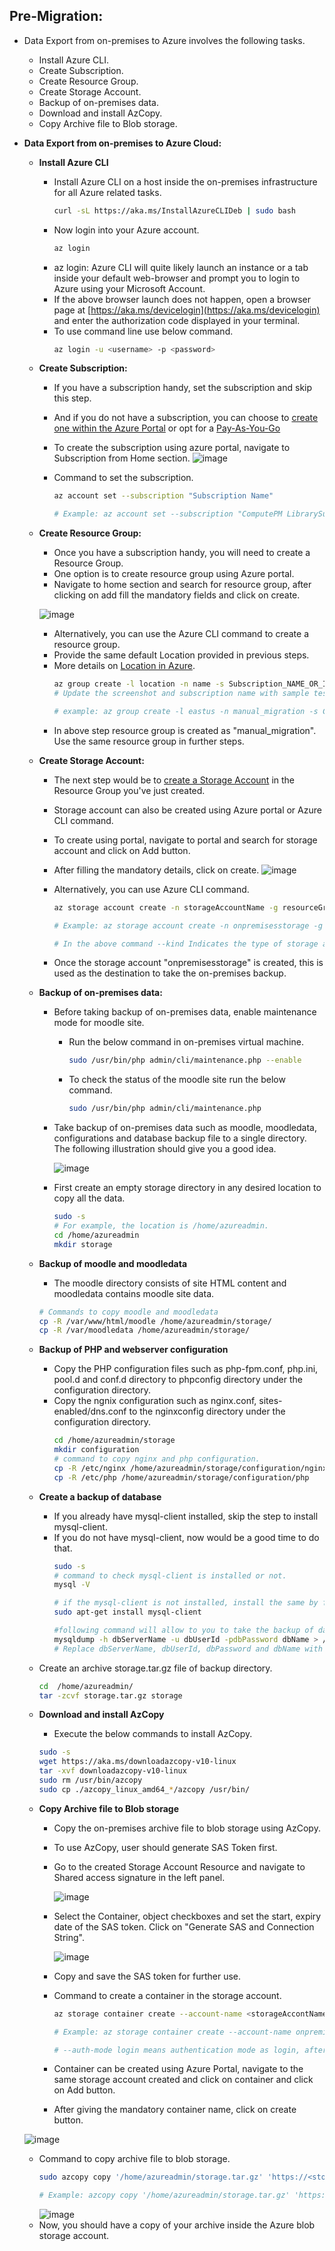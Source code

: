 ## **Pre-Migration:**
- Data Export from on-premises to Azure involves the following tasks.
    -   Install Azure CLI.
    -   Create Subscription.
    -   Create Resource Group.
    -   Create Storage Account.
    -   Backup of on-premises data.
    -   Download and install AzCopy.
    -   Copy Archive file to Blob storage.

-   **Data Export from on-premises to Azure Cloud:**
    -   **Install Azure CLI**
        -   Install Azure CLI on a host inside the on-premises infrastructure for all Azure related tasks.
            ```bash
            curl -sL https://aka.ms/InstallAzureCLIDeb | sudo bash
            ```
        -   Now login into your Azure account.
            ```bash
            az login
            ```
         - az login: Azure CLI will quite likely launch an instance or a tab inside your default web-browser and prompt you to login to Azure using your Microsoft Account.
          - If the above browser launch does not happen, open a browser page at  [https://aka.ms/devicelogin](https://aka.ms/devicelogin) and enter the authorization code displayed in your terminal.
        -  To use command line use below command.
            ```bash
            az login -u <username> -p <password>
            ```
    
    -   **Create Subscription:**
        - If you have a subscription handy, set the subscription and skip this step.
           
        - And if you do not have a subscription, you can choose to [create one within the Azure Portal](https://ms.portal.azure.com/#blade/Microsoft_Azure_Billing/SubscriptionsBlade) or opt for a [Pay-As-You-Go](https://azure.microsoft.com/en-us/offers/ms-azr-0003p/)
        - To create the subscription using azure portal, navigate to Subscription from Home section.
        ![image](/images/subscription1.png)

        - Command to set the subscription.
            ```bash
            az account set --subscription "Subscription Name"

            # Example: az account set --subscription "ComputePM LibrarySub"
            ```

        
    -   **Create Resource Group:**
        - Once you have a subscription handy, you will need to create a Resource Group.
        - One option is to create resource group using Azure portal.
        - Navigate to home section and search for resource group, after clicking on add fill the mandatory fields and click on create.

       	 ![image](/images/rg1.png)
        - Alternatively, you can use the Azure CLI command to create a resource group.
        - Provide the same default Location provided in previous steps.
        - More details on [Location in Azure](https://azure.microsoft.com/en-in/global-infrastructure/data-residency/).
            ```bash
            az group create -l location -n name -s Subscription_NAME_OR_ID
            # Update the screenshot and subscription name with sample test account

            # example: az group create -l eastus -n manual_migration -s ComputePM LibrarySub
            ```
         - In above step resource group is created as "manual_migration". Use the same resource group in further steps.
    -   **Create Storage Account:**
        -  The next step would be to [create a Storage Account](https://ms.portal.azure.com/#create/Microsoft.StorageAccount) in the Resource Group you've just created.
        - Storage account can also be created using Azure portal or Azure CLI command.
        - To create using portal, navigate to portal and search for storage account and click on Add button.
        - After filling the mandatory details, click on create.
        ![image](/images/storageaccountcreating.png)
        - Alternatively, you can use Azure CLI command.
            ```bash
            az storage account create -n storageAccountName -g resourceGroupName --sku Standard_LRS --kind BlobStorage -l location

            # Example: az storage account create -n onpremisesstorage -g manual_migration --sku Standard_LRS --kind BlobStorage -l eastus
            
            # In the above command --kind Indicates the type of storage account.
            ```

        - Once the storage account "onpremisesstorage" is created, this is used as the destination to take the on-premises backup.
    
    -   **Backup of on-premises data:**
        - Before taking backup of on-premises data, enable maintenance mode for moodle site.
            - Run the below command in on-premises virtual machine.
                ```bash
                sudo /usr/bin/php admin/cli/maintenance.php --enable
                ```
            - To check the status of the moodle site run the below command.
                ```bash
                sudo /usr/bin/php admin/cli/maintenance.php
                ```
        - Take backup of on-premises data such as moodle, moodledata, configurations and database backup file to a single directory. The following illustration should give you a good idea.

	    	![image](/images/directorystructure.png)

        - First create an empty storage directory in any desired location to copy all the data.

            ```bash
            sudo -s
            # For example, the location is /home/azureadmin.
            cd /home/azureadmin
            mkdir storage
            ```

    - **Backup of moodle and moodledata**
        - The moodle directory consists of site HTML content and moodledata contains moodle site data.

        ```bash
        # Commands to copy moodle and moodledata 
        cp -R /var/www/html/moodle /home/azureadmin/storage/
        cp -R /var/moodledata /home/azureadmin/storage/
        ```
	- **Backup of PHP and webserver configuration**
		- Copy the PHP configuration files such as php-fpm.conf, php.ini, pool.d and conf.d directory to phpconfig directory under the configuration directory.
		- Copy the ngnix configuration such as nginx.conf, sites-enabled/dns.conf to the nginxconfig directory under the configuration directory.
            ```bash
            cd /home/azureadmin/storage
            mkdir configuration
            # command to copy nginx and php configuration.
            cp -R /etc/nginx /home/azureadmin/storage/configuration/nginx
            cp -R /etc/php /home/azureadmin/storage/configuration/php
            ```

	- **Create a backup of database**
		- If you already have mysql-client installed, skip the step to install mysql-client.
		- If you do not have mysql-client, now would be a good time to do that.
			```bash
			sudo -s
			# command to check mysql-client is installed or not.
			mysql -V
			
            # if the mysql-client is not installed, install the same by following command.
			sudo apt-get install mysql-client
			
            #following command will allow to you to take the backup of database.
			mysqldump -h dbServerName -u dbUserId -pdbPassword dbName > /home/azureadmin/storage/database.sql
			# Replace dbServerName, dbUserId, dbPassword and dbName with on-premises database details.
			```

	- Create an archive storage.tar.gz file of backup directory.
        ```bash
        cd  /home/azureadmin/
        tar -zcvf storage.tar.gz storage
    	```

    -   **Download and install AzCopy**
        - Execute the below commands to install AzCopy.
        ```bash
        sudo -s
        wget https://aka.ms/downloadazcopy-v10-linux
        tar -xvf downloadazcopy-v10-linux
        sudo rm /usr/bin/azcopy
        sudo cp ./azcopy_linux_amd64_*/azcopy /usr/bin/
        ```

    -   **Copy Archive file to Blob storage**
        - Copy the on-premises archive file to blob storage using AzCopy.
        - To use AzCopy, user should generate SAS Token first.
        - Go to the created Storage Account Resource and navigate to Shared access signature in the left panel.

			![image](/images/storageaccountcreated.PNG)
        - Select the Container, object checkboxes and set the start, expiry date of the SAS token. Click on "Generate SAS and Connection String".

            ![image](images/SAStokengeneration.PNG)
        
        - Copy and save the SAS token for further use.

        
        - Command to create a container in the storage account.
            ```bash
            az storage container create --account-name <storageAccontName> --name <containerName> --auth-mode login

            # Example: az storage container create --account-name onpremisesstorage --name migration --auth-mode login

            # --auth-mode login means authentication mode as login, after login the container will be created.
            ```
        - Container can be created using Azure Portal, navigate to the same storage account created and click on container and click on Add button.
            
        - After giving the mandatory container name, click on create button.
    
    ![image](images/cc.png)
    
    -   Command to copy archive file to blob storage.
        ```bash
        sudo azcopy copy '/home/azureadmin/storage.tar.gz' 'https://<storageAccountName>.blob.core.windows.net/<containerName>/<SAStoken>'

        # Example: azcopy copy '/home/azureadmin/storage.tar.gz' 'https://onpremisesstorage.blob.core.windows.net/migration/?sv=2019-12-12&ss='
        ```
        ![image](images/ArchivefileinBlobstorage.PNG)
    -  Now, you should have a copy of your archive inside the Azure blob storage account.

